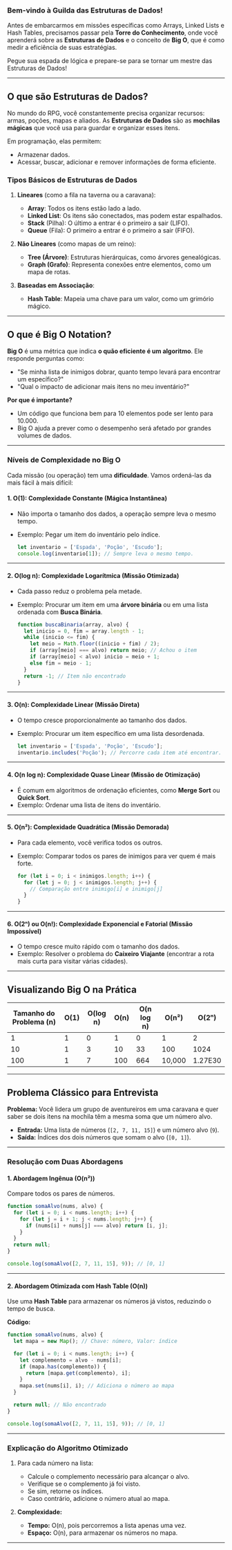 ### **Bem-vindo à Guilda das Estruturas de Dados!**

Antes de embarcarmos em missões específicas como Arrays, Linked Lists e Hash Tables, precisamos passar pela **Torre do Conhecimento**, onde você aprenderá sobre as **Estruturas de Dados** e o conceito de **Big O**, que é como medir a eficiência de suas estratégias.

Pegue sua espada de lógica e prepare-se para se tornar um mestre das Estruturas de Dados!

---

## **O que são Estruturas de Dados?**

No mundo do RPG, você constantemente precisa organizar recursos: armas, poções, mapas e aliados. As **Estruturas de Dados** são as **mochilas mágicas** que você usa para guardar e organizar esses itens.

Em programação, elas permitem:

- Armazenar dados.
- Acessar, buscar, adicionar e remover informações de forma eficiente.

### **Tipos Básicos de Estruturas de Dados**

1. **Lineares** (como a fila na taverna ou a caravana):
    
    - **Array**: Todos os itens estão lado a lado.
    - **Linked List**: Os itens são conectados, mas podem estar espalhados.
    - **Stack** (Pilha): O último a entrar é o primeiro a sair (LIFO).
    - **Queue** (Fila): O primeiro a entrar é o primeiro a sair (FIFO).
2. **Não Lineares** (como mapas de um reino):
    
    - **Tree (Árvore)**: Estruturas hierárquicas, como árvores genealógicas.
    - **Graph (Grafo)**: Representa conexões entre elementos, como um mapa de rotas.
3. **Baseadas em Associação**:
    
    - **Hash Table**: Mapeia uma chave para um valor, como um grimório mágico.

---

## **O que é Big O Notation?**

**Big O** é uma métrica que indica **o quão eficiente é um algoritmo**. Ele responde perguntas como:

- "Se minha lista de inimigos dobrar, quanto tempo levará para encontrar um específico?"
- "Qual o impacto de adicionar mais itens no meu inventário?"

**Por que é importante?**

- Um código que funciona bem para 10 elementos pode ser lento para 10.000.
- Big O ajuda a prever como o desempenho será afetado por grandes volumes de dados.

---

### **Níveis de Complexidade no Big O**

Cada missão (ou operação) tem uma **dificuldade**. Vamos ordená-las da mais fácil à mais difícil:

#### **1. O(1): Complexidade Constante (Mágica Instantânea)**

- Não importa o tamanho dos dados, a operação sempre leva o mesmo tempo.
- Exemplo: Pegar um item do inventário pelo índice.
    
    ```javascript
    let inventario = ['Espada', 'Poção', 'Escudo'];
    console.log(inventario[1]); // Sempre leva o mesmo tempo.
    ```
    

---

#### **2. O(log n): Complexidade Logarítmica (Missão Otimizada)**

- Cada passo reduz o problema pela metade.
- Exemplo: Procurar um item em uma **árvore binária** ou em uma lista ordenada com **Busca Binária**.
    
    ```javascript
    function buscaBinaria(array, alvo) {
      let inicio = 0, fim = array.length - 1;
      while (inicio <= fim) {
        let meio = Math.floor((inicio + fim) / 2);
        if (array[meio] === alvo) return meio; // Achou o item
        if (array[meio] < alvo) inicio = meio + 1;
        else fim = meio - 1;
      }
      return -1; // Item não encontrado
    }
    ```
    

---

#### **3. O(n): Complexidade Linear (Missão Direta)**

- O tempo cresce proporcionalmente ao tamanho dos dados.
- Exemplo: Procurar um item específico em uma lista desordenada.
    
    ```javascript
    let inventario = ['Espada', 'Poção', 'Escudo'];
    inventario.includes('Poção'); // Percorre cada item até encontrar.
    ```
    

---

#### **4. O(n log n): Complexidade Quase Linear (Missão de Otimização)**

- É comum em algoritmos de ordenação eficientes, como **Merge Sort** ou **Quick Sort**.
- Exemplo: Ordenar uma lista de itens do inventário.

---

#### **5. O(n²): Complexidade Quadrática (Missão Demorada)**

- Para cada elemento, você verifica todos os outros.
- Exemplo: Comparar todos os pares de inimigos para ver quem é mais forte.
    
    ```javascript
    for (let i = 0; i < inimigos.length; i++) {
      for (let j = 0; j < inimigos.length; j++) {
        // Comparação entre inimigo[i] e inimigo[j]
      }
    }
    ```
    

---

#### **6. O(2ⁿ) ou O(n!): Complexidade Exponencial e Fatorial (Missão Impossível)**

- O tempo cresce muito rápido com o tamanho dos dados.
- Exemplo: Resolver o problema do **Caixeiro Viajante** (encontrar a rota mais curta para visitar várias cidades).

---

## **Visualizando Big O na Prática**

|Tamanho do Problema (n)|O(1)|O(log n)|O(n)|O(n log n)|O(n²)|O(2ⁿ)|
|---|---|---|---|---|---|---|
|1|1|0|1|0|1|2|
|10|1|3|10|33|100|1024|
|100|1|7|100|664|10,000|1.27E30|

---

## **Problema Clássico para Entrevista**

**Problema:** Você lidera um grupo de aventureiros em uma caravana e quer saber se dois itens na mochila têm a mesma soma que um número alvo.

- **Entrada:** Uma lista de números (`[2, 7, 11, 15]`) e um número alvo (`9`).
- **Saída:** Índices dos dois números que somam o alvo (`[0, 1]`).

---

### **Resolução com Duas Abordagens**

#### **1. Abordagem Ingênua (O(n²))**

Compare todos os pares de números.

```javascript
function somaAlvo(nums, alvo) {
  for (let i = 0; i < nums.length; i++) {
    for (let j = i + 1; j < nums.length; j++) {
      if (nums[i] + nums[j] === alvo) return [i, j];
    }
  }
  return null;
}

console.log(somaAlvo([2, 7, 11, 15], 9)); // [0, 1]
```

---

#### **2. Abordagem Otimizada com Hash Table (O(n))**

Use uma **Hash Table** para armazenar os números já vistos, reduzindo o tempo de busca.

**Código:**

```javascript
function somaAlvo(nums, alvo) {
  let mapa = new Map(); // Chave: número, Valor: índice

  for (let i = 0; i < nums.length; i++) {
    let complemento = alvo - nums[i];
    if (mapa.has(complemento)) {
      return [mapa.get(complemento), i];
    }
    mapa.set(nums[i], i); // Adiciona o número ao mapa
  }

  return null; // Não encontrado
}

console.log(somaAlvo([2, 7, 11, 15], 9)); // [0, 1]
```

---

### **Explicação do Algoritmo Otimizado**

1. Para cada número na lista:
    
    - Calcule o complemento necessário para alcançar o alvo.
    - Verifique se o complemento já foi visto.
    - Se sim, retorne os índices.
    - Caso contrário, adicione o número atual ao mapa.
2. **Complexidade:**
    
    - **Tempo:** O(n), pois percorremos a lista apenas uma vez.
    - **Espaço:** O(n), para armazenar os números no mapa.

---

